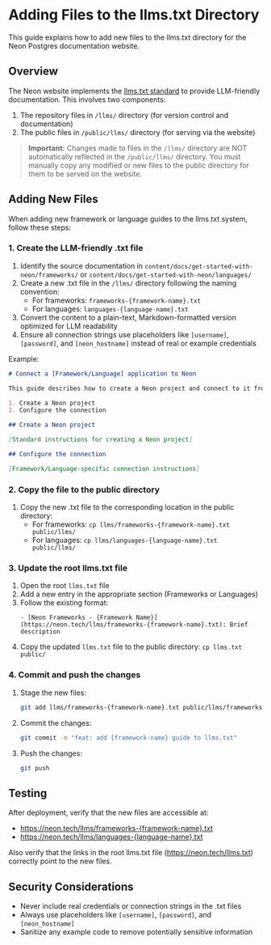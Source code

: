 # Adding Files to the llms.txt Directory

This guide explains how to add new files to the llms.txt directory for the Neon Postgres documentation website.

## Overview

The Neon website implements the [llms.txt standard](https://llmstxt.org/) to provide LLM-friendly documentation. This involves two components:

1. The repository files in `/llms/` directory (for version control and documentation)
2. The public files in `/public/llms/` directory (for serving via the website)

> **Important:** Changes made to files in the `/llms/` directory are NOT automatically reflected in the `/public/llms/` directory. You must manually copy any modified or new files to the public directory for them to be served on the website.

## Adding New Files

When adding new framework or language guides to the llms.txt system, follow these steps:

### 1. Create the LLM-friendly .txt file

1. Identify the source documentation in `content/docs/get-started-with-neon/frameworks/` or `content/docs/get-started-with-neon/languages/`
2. Create a new .txt file in the `/llms/` directory following the naming convention:
   - For frameworks: `frameworks-{framework-name}.txt`
   - For languages: `languages-{language-name}.txt`
3. Convert the content to a plain-text, Markdown-formatted version optimized for LLM readability
4. Ensure all connection strings use placeholders like `[username]`, `[password]`, and `[neon_hostname]` instead of real or example credentials

Example:
```markdown
# Connect a [Framework/Language] application to Neon

This guide describes how to create a Neon project and connect to it from a [Framework/Language] application.

1. Create a Neon project
2. Configure the connection

## Create a Neon project

[Standard instructions for creating a Neon project]

## Configure the connection

[Framework/Language-specific connection instructions]
```

### 2. Copy the file to the public directory

1. Copy the new .txt file to the corresponding location in the public directory:
   - For frameworks: `cp llms/frameworks-{framework-name}.txt public/llms/`
   - For languages: `cp llms/languages-{language-name}.txt public/llms/`

### 3. Update the root llms.txt file

1. Open the root `llms.txt` file
2. Add a new entry in the appropriate section (Frameworks or Languages)
3. Follow the existing format:
   ```
   - [Neon Frameworks - {Framework Name}](https://neon.tech/llms/frameworks-{framework-name}.txt): Brief description
   ```
4. Copy the updated `llms.txt` file to the public directory: `cp llms.txt public/`

### 4. Commit and push the changes

1. Stage the new files:
   ```bash
   git add llms/frameworks-{framework-name}.txt public/llms/frameworks-{framework-name}.txt llms.txt public/llms.txt
   ```
2. Commit the changes:
   ```bash
   git commit -m "feat: add {framework-name} guide to llms.txt"
   ```
3. Push the changes:
   ```bash
   git push
   ```

## Testing

After deployment, verify that the new files are accessible at:
- https://neon.tech/llms/frameworks-{framework-name}.txt
- https://neon.tech/llms/languages-{language-name}.txt

Also verify that the links in the root llms.txt file (https://neon.tech/llms.txt) correctly point to the new files.

## Security Considerations

- Never include real credentials or connection strings in the .txt files
- Always use placeholders like `[username]`, `[password]`, and `[neon_hostname]`
- Sanitize any example code to remove potentially sensitive information
